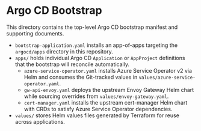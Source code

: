 # Argo CD Bootstrap

This directory contains the top-level Argo CD bootstrap manifest and supporting documents.

- `bootstrap-application.yaml` installs an app-of-apps targeting the `argocd/apps` directory in this repository.
- `apps/` holds individual Argo CD `Application` or `AppProject` definitions that the bootstrap will reconcile automatically.
	- `azure-service-operator.yaml` installs Azure Service Operator v2 via Helm and consumes the Git-tracked values in `values/azure-service-operator.yaml`.
	- `gw-api-envoy.yaml` deploys the upstream Envoy Gateway Helm chart while sourcing overrides from `values/envoy-gateway.yaml`.
	- `cert-manager.yaml` installs the upstream cert-manager Helm chart with CRDs to satisfy Azure Service Operator dependencies.
- `values/` stores Helm values files generated by Terraform for reuse across applications.
